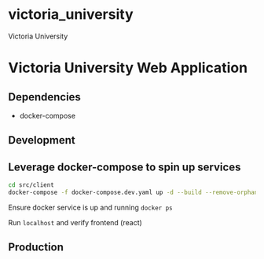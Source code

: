 # victoria_university
Victoria University

# Victoria University Web Application

## Dependencies
- docker-compose

## Development
## Leverage docker-compose to spin up services
```bash
cd src/client
docker-compose -f docker-compose.dev.yaml up -d --build --remove-orphans
```
Ensure docker service is up and running
`docker ps`

Run `localhost` and verify frontend (react)


## Production

